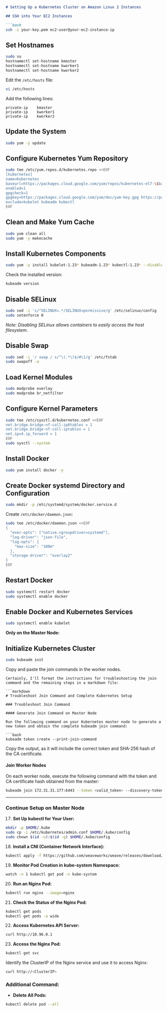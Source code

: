 
```markdown
# Setting Up a Kubernetes Cluster on Amazon Linux 2 Instances

## SSH into Your EC2 Instances

```bash
ssh -i your-key.pem ec2-user@your-ec2-instance-ip
```

## Set Hostnames

```bash
sudo su
hostnamectl set-hostname kmaster
hostnamectl set-hostname kworker1
hostnamectl set-hostname kworker2
```

Edit the `/etc/hosts` file:

```bash
vi /etc/hosts
```

Add the following lines:

```plaintext
private-ip    kmaster
private-ip    kworker1
private-ip    kworker2
```

## Update the System

```bash
sudo yum -y update
```

## Configure Kubernetes Yum Repository

```bash
sudo tee /etc/yum.repos.d/kubernetes.repo <<EOF
[kubernetes]
name=Kubernetes
baseurl=https://packages.cloud.google.com/yum/repos/kubernetes-el7-\$basearch
enabled=1
gpgcheck=1
gpgkey=https://packages.cloud.google.com/yum/doc/yum-key.gpg https://packages.cloud.google.com/yum/doc/rpm-package-key.gpg
exclude=kubelet kubeadm kubectl
EOF
```

## Clean and Make Yum Cache

```bash
sudo yum clean all
sudo yum -y makecache
```

## Install Kubernetes Components

```bash
sudo yum -y install kubelet-1.23* kubeadm-1.23* kubectl-1.23* --disableexcludes=kubernetes
```

Check the installed version:

```bash
kubeadm version
```

## Disable SELinux

```bash
sudo sed -i 's/^SELINUX=.*/SELINUX=permissive/g' /etc/selinux/config
sudo setenforce 0
```

*Note: Disabling SELinux allows containers to easily access the host filesystem.*

## Disable Swap

```bash
sudo sed -i '/ swap / s/^\(.*\)$/#\1/g' /etc/fstab
sudo swapoff -a
```

## Load Kernel Modules

```bash
sudo modprobe overlay
sudo modprobe br_netfilter
```

## Configure Kernel Parameters

```bash
sudo tee /etc/sysctl.d/kubernetes.conf <<EOF
net.bridge.bridge-nf-call-ip6tables = 1
net.bridge.bridge-nf-call-iptables = 1
net.ipv4.ip_forward = 1
EOF
sudo sysctl --system
```

## Install Docker

```bash
sudo yum install docker -y
```

## Create Docker systemd Directory and Configuration

```bash
sudo mkdir -p /etc/systemd/system/docker.service.d
```

Create `/etc/docker/daemon.json`:

```bash
sudo tee /etc/docker/daemon.json <<EOF
{
  "exec-opts": ["native.cgroupdriver=systemd"],
  "log-driver": "json-file",
  "log-opts": {
    "max-size": "100m" 
  },
  "storage-driver": "overlay2"
}
EOF
```

## Restart Docker

```bash
sudo systemctl restart docker
sudo systemctl enable docker
```

## Enable Docker and Kubernetes Services

```bash
sudo systemctl enable kubelet
```

**Only on the Master Node:**

## Initialize Kubernetes Cluster

```bash
sudo kubeadm init
```

Copy and paste the join commands in the worker nodes.

```
Certainly, I'll format the instructions for troubleshooting the join command and the remaining steps in a markdown file:

```markdown
# Troubleshoot Join Command and Complete Kubernetes Setup

### Troubleshoot Join Command

#### Generate Join Command on Master Node

Run the following command on your Kubernetes master node to generate a new token and obtain the complete kubeadm join command:

```bash
kubeadm token create --print-join-command
```

Copy the output, as it will include the correct token and SHA-256 hash of the CA certificate.

#### Join Worker Nodes

On each worker node, execute the following command with the token and CA certificate hash obtained from the master:

```bash
kubeadm join 172.31.31.177:6443 --token <valid_token> --discovery-token-ca-cert-hash <valid_sha256_hash>
```

---

### Continue Setup on Master Node

17. **Set Up kubectl for Your User:**

```bash
mkdir -p $HOME/.kube
sudo cp -i /etc/kubernetes/admin.conf $HOME/.kube/config
sudo chown $(id -u):$(id -g) $HOME/.kube/config
```

18. **Install a CNI (Container Network Interface):**

```bash
kubectl apply -f https://github.com/weaveworks/weave/releases/download/v2.8.1/weave-daemonset-k8s.yaml
```

19. **Monitor Pod Creation in kube-system Namespace:**

```bash
watch -n 1 kubectl get pod -n kube-system
```

20. **Run an Nginx Pod:**

```bash
kubectl run nginx --image=nginx
```

21. **Check the Status of the Nginx Pod:**

```bash
kubectl get pods
kubectl get pods -o wide
```

22. **Access Kubernetes API Server:**

```bash
curl http://10.96.0.1
```

23. **Access the Nginx Pod:**

```bash
kubectl get svc
```

Identify the ClusterIP of the Nginx service and use it to access Nginx:

```bash
curl http://<ClusterIP>
```

### Additional Command:

- **Delete All Pods:**

```bash
kubectl delete pod --all
```




